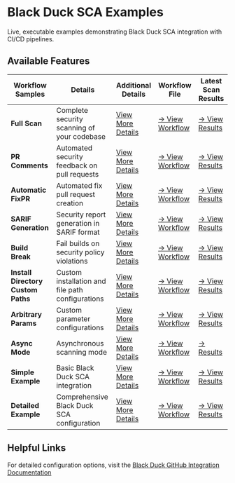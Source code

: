 # Black Duck SCA Examples                                                                                                                                                                                                                          
                                                                                                                                                                                                                                                   
Live, executable examples demonstrating Black Duck SCA integration with CI/CD pipelines.                                                                                                                                                           
                                                                                                                                                                                                                                                   
## Available Features                                                                                                                                                                                                                              
                                                                                                                                                                                                                                                   
| Workflow Samples | Details | Additional Details | Workflow File | Latest Scan Results |                                                                                                                                                                
|---------|-------------|---------------|---------------------|-------------------|                                                                                                                                                                
| **Full Scan** | Complete security scanning of your codebase | [View More Details](https://github.com/blackducksca-workflow-examples/full-scan) | [→ View Workflow](https://github.com/blackducksca-workflow-examples/full-scan/blob/main/.github/workflows/nodejs-npm.yml) |[→ View Results](https://blackducksca-workflow-examples.github.io/full-scan/) |                                                                                         
| **PR Comments** | Automated security feedback on pull requests |  [View More Details](https://github.com/blackducksca-workflow-examples/pr-comments) | [→ View Workflow](https://github.com/blackducksca-workflow-examples/pr-comments/blob/main/.github/workflows/nodejs-npm.yml) | [→ View Results](https://blackducksca-workflow-examples.github.io/pr-comments/) |                                                                                     
| **Automatic FixPR** | Automated fix pull request creation |  [View More Details](https://github.com/blackducksca-workflow-examples/automatic-fixpr) | [→ View Workflow](https://github.com/blackducksca-workflow-examples/automatic-fixpr/blob/main/.github/workflows/nodejs-npm.yml) | [→ View Results](https://blackducksca-workflow-examples.github.io/automatic-fixpr/) |                                                                            
| **SARIF Generation** | Security report generation in SARIF format |  [View More Details](https://github.com/blackducksca-workflow-examples/sarif-generation) | [→ View Workflow](https://github.com/blackducksca-workflow-examples/sarif-generation/blob/main/.github/workflows/nodejs-npm.yml) | [→ View Results](https://blackducksca-workflow-examples.github.io/sarif-generation/) |                                                                          
| **Build Break** | Fail builds on security policy violations |  [View More Details](https://github.com/blackducksca-workflow-examples/build-break) | [→ View Workflow](https://github.com/blackducksca-workflow-examples/build-break/blob/main/.github/workflows/nodejs-npm.yml) | [→ View Results](https://blackducksca-workflow-examples.github.io/build-break/) |                                                                                    
| **Install Directory Custom Paths** | Custom installation and file path configurations | [View More Details](https://github.com/blackducksca-workflow-examples/install-directory-custom-paths) | [→ View Workflow](https://github.com/blackducksca-workflow-examples/install-directory-custom-paths/blob/main/.github/workflows/nodejs-npm.yml) | [→ View Results](https://blackducksca-workflow-examples.github.io/install-directory-custom-paths/) |                                               
| **Arbitrary Params** | Custom parameter configurations | [View More Details](https://github.com/blackducksca-workflow-examples/arbitrary-params) | [→ View Workflow](https://github.com/blackducksca-workflow-examples/arbitrary-params/blob/main/.github/workflows/nodejs-npm.yml) | [→ View Results](https://blackducksca-workflow-examples.github.io/arbitrary-params/) |                                                                           
| **Async Mode** | Asynchronous scanning mode | [View More Details](https://github.com/blackducksca-workflow-examples/async-mode) | [→ View Workflow](https://github.com/blackducksca-workflow-examples/async-mode/blob/main/.github/workflows/nodejs-npm.yml) | [→ Results](https://blackducksca-workflow-examples.github.io/async-mode/) |                                                                                                                                                               
| **Simple Example** | Basic Black Duck SCA integration | [View More Details](https://github.com/blackducksca-workflow-examples/simple-example) | [→ View Workflow](https://github.com/blackducksca-workflow-examples/simple-example/blob/main/.github/workflows/nodejs-npm.yml) | [→ View Results](https://blackducksca-workflow-examples.github.io/simple-example/) |                                                                                
| **Detailed Example** | Comprehensive Black Duck SCA configuration | [View More Details](https://github.com/blackducksca-workflow-examples/detailed-example) | [→ View Workflow](https://github.com/blackducksca-workflow-examples/detailed-example/blob/main/.github/workflows/nodejs-npm.yml) | [→ View Results](https://blackducksca-workflow-examples.github.io/detailed-example/) |                                                                            
                                                                                                                                                                                                                                                   
## Helpful Links                                                                                                                                                                                                                         
For detailed configuration options, visit the [Black Duck GitHub Integration Documentation](https://documentation.blackduck.com/bundle/bridge/page/documentation/c_github-blackduck.html)
